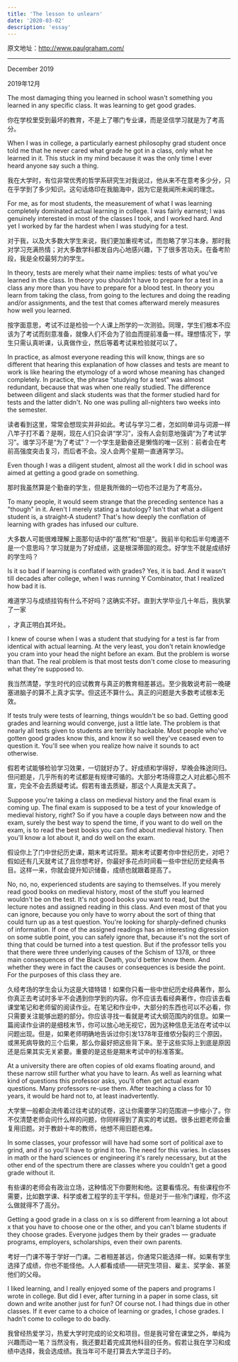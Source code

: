 ```yaml
---
title: 'The lesson to unlearn'
date: '2020-03-02'
description: 'essay'
---
```


原文地址：http://www.paulgraham.com/

-------



December 2019

2019年12月

The most damaging thing you learned in school wasn't something you learned in any specific class. It was learning to get good grades.  

你在学校里受到最坏的教育，不是上了哪门专业课，而是坚信学习就是为了考高分。

When I was in college, a particularly earnest philosophy grad student once told me that he never cared what grade he got in a class, only what he learned in it. This stuck in my mind because it was the only time I ever heard anyone say such a thing.

我在大学时，有位非常优秀的哲学系研究生对我说过，他从来不在意考多少分，只在乎学到了多少知识。这句话烙印在我脑海中，因为它是我闻所未闻的理念。

For me, as for most students, the measurement of what I was learning completely dominated actual learning in college. I was fairly earnest; I was genuinely interested in most of the classes I took, and I worked hard. And yet I worked by far the hardest when I was studying for a test.

对于我，以及大多数大学生来说，我们更加重视考试，而忽略了学习本身。那时我对学习充满热情；对大多数学科都发自内心地感兴趣，下了很多苦功夫。在备考阶段，我是全校最努力的学生。

In theory, tests are merely what their name implies: tests of what you've learned in the class. In theory you shouldn't have to prepare for a test in a class any more than you have to prepare for a blood test. In theory you learn from taking the class, from going to the lectures and doing the reading and/or assignments, and the test that comes afterward merely measures how well you learned.

按字面意思，考试不过是检验一个人课上所学的一次测验。同理，学生们根本不应该为了考试而刻意准备，就像人们不会为了验血而提前准备一样。理想情况下，学生只需认真听课，认真做作业，然后等着考试来检验就可以了。

In practice, as almost everyone reading this will know, things are so different that hearing this explanation of how classes and tests are meant to work is like hearing the etymology of a word whose meaning has changed completely. In practice, the phrase "studying for a test" was almost redundant, because that was when one really studied. The difference between diligent and slack students was that the former studied hard for tests and the latter didn't. No one was pulling all-nighters two weeks into the semester.

读者看到这里，常常会想现实并非如此。考试与学习二者，怎如同单词与词源一样八竿子打不着？是啊，现在人们只会讲“学习”，没有人会刻意地强调“为了考试学习”。谁学习不是“为了考试”？一个学生是勤奋还是懒惰的唯一区别：前者会在考前高强度突击复习，而后者不会。没人会两个星期一直通宵学习。

Even though I was a diligent student, almost all the work I did in school was aimed at getting a good grade on something.

那时我虽然算是个勤奋的学生，但是我所做的一切也不过是为了考高分。

To many people, it would seem strange that the preceding sentence has a "though" in it. Aren't I merely stating a tautology? Isn't that what a diligent student is, a straight-A student? That's how deeply the conflation of learning with grades has infused our culture.

大多数人可能很难理解上面那句话中的“虽然”和“但是”。我前半句和后半句难道不是一个意思吗？学习就是为了好成绩，这是根深蒂固的观念。好学生不就是成绩好的学生吗？

Is it so bad if learning is conflated with grades? Yes, it is bad. And it wasn't till decades after college, when I was running Y Combinator, that I realized how bad it is.

难道学习与成绩挂钩有什么不好吗？这确实不好。直到大学毕业几十年后，我执掌了一家

[投资公司]: https://zh.wikipedia.org/wiki/Y_Combinator_(%E5%85%AC%E5%8F%B8)	"Y Combinator"

，才真正明白其坏处。

I knew of course when I was a student that studying for a test is far from identical with actual learning. At the very least, you don't retain knowledge you cram into your head the night before an exam. But the problem is worse than that. The real problem is that most tests don't come close to measuring what they're supposed to.

我当然清楚，学生时代的应试教育与真正的教育相差甚远。至少我敢说考前一晚硬塞进脑子的算不上真才实学。但这还不算什么。真正的问题是大多数考试根本无效。

If tests truly were tests of learning, things wouldn't be so bad. Getting good grades and learning would converge, just a little late. The problem is that nearly all tests given to students are terribly hackable. Most people who've gotten good grades know this, and know it so well they've ceased even to question it. You'll see when you realize how naive it sounds to act otherwise.

假若考试能够检验学习效果，一切就好办了。好成绩和学得好，早晚会殊途同归。但问题是，几乎所有的考试都是有规律可循的。大部分考场得意之人对此都心照不宣，完全不会去质疑考试。假若有谁去质疑，那这个人真是太天真了。

Suppose you're taking a class on medieval history and the final exam is coming up. The final exam is supposed to be a test of your knowledge of medieval history, right? So if you have a couple days between now and the exam, surely the best way to spend the time, if you want to do well on the exam, is to read the best books you can find about medieval history. Then you'll know a lot about it, and do well on the exam.

假设你上了门中世纪历史课，期末考试将至。期末考试要考你中世纪历史，对吧？假如还有几天就考试了且你想考好，你最好多花点时间看一些中世纪历史经典书目。这样一来，你就会提升知识储备，成绩也就跟着提高了。

No, no, no, experienced students are saying to themselves. If you merely read good books on medieval history, most of the stuff you learned wouldn't be on the test. It's not good books you want to read, but the lecture notes and assigned reading in this class. And even most of that you can ignore, because you only have to worry about the sort of thing that could turn up as a test question. You're looking for sharply-defined chunks of information. If one of the assigned readings has an interesting digression on some subtle point, you can safely ignore that, because it's not the sort of thing that could be turned into a test question. But if the professor tells you that there were three underlying causes of the Schism of 1378, or three main consequences of the Black Death, you'd better know them. And whether they were in fact the causes or consequences is beside the point. For the purposes of this class they are.

久经考场的学生会认为这是大错特错！如果你只看一些中世纪历史经典著作，那么你真正去考试时多半不会遇到你学到的内容。你不应该去看经典著作，你应该去看课堂笔记和老师留的阅读作业。在笔记和作业中，大部分的东西也可以不必看，你只需要关注能够出题的部分。你应该寻找一看就是考试大纲范围内的信息。如果一篇阅读作业讲的是细枝末节，你可以放心地无视它，因为这种信息无法在考试中以问题出现。但是，如果老师明确地告诉过你引发1378年亚维侬分裂的三个原因，或黑死病导致的三个后果，那么你最好把这些背下来。至于这些实际上到底是原因还是后果其实无关紧要。重要的是这些是期末考试中的标准答案。

At a university there are often copies of old exams floating around, and these narrow still further what you have to learn. As well as learning what kind of questions this professor asks, you'll often get actual exam questions. Many professors re-use them. After teaching a class for 10 years, it would be hard not to, at least inadvertently.

大学里一般都会流传着过往考试的试卷，这让你需要学习的范围进一步缩小了。你不仅清楚老师会问什么样的问题，你同样得到了真实的考试题。很多出题老师会重复用旧题。对于教龄十年的教师，他想不用旧题也难。

In some classes, your professor will have had some sort of political axe to grind, and if so you'll have to grind it too. The need for this varies. In classes in math or the hard sciences or engineering it's rarely necessary, but at the other end of the spectrum there are classes where you couldn't get a good grade without it.

有些课的老师会有政治立场，这种情况下你要附和他。这要看情况。有些课程你不需要，比如数学课、科学或者工程学的主干学科。但是对于一些冷门课程，你不这么做就得不了高分。

Getting a good grade in a class on x is so different from learning a lot about x that you have to choose one or the other, and you can't blame students if they choose grades. Everyone judges them by their grades — graduate programs, employers, scholarships, even their own parents.

考好一门课不等于学好一门课。二者相差甚远，你通常只能选择一样。如果有学生选择了成绩，你也不能怪他。人人都看成绩——研究生项目、雇主、奖学金、甚至他们的父母。

I liked learning, and I really enjoyed some of the papers and programs I wrote in college. But did I ever, after turning in a paper in some class, sit down and write another just for fun? Of course not. I had things due in other classes. If it ever came to a choice of learning or grades, I chose grades. I hadn't come to college to do badly.

我曾经热爱学习，热爱大学时完成的论文和项目。但是我可曾在课堂之外，单纯为兴趣而动一笔？当然没有，我还要赶着完成其他科目的任务。假若让我在学习和成绩中选择，我会选成绩。我当年可不是打算去大学混日子的。






































